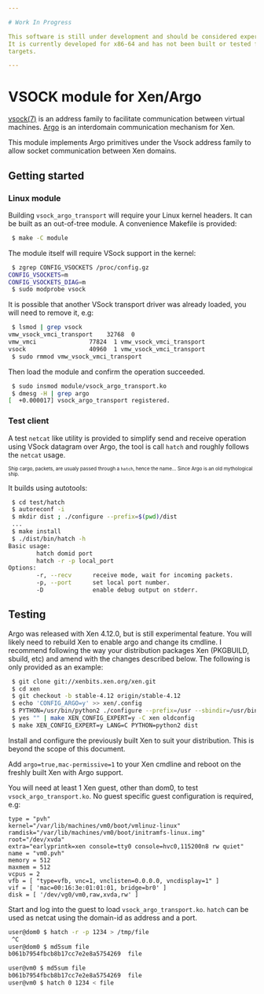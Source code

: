 ```yaml
---

# Work In Progress

This software is still under development and should be considered experimental.
It is currently developed for x86-64 and has not been built or tested for ARM
targets.

---
```


# VSOCK module for Xen/Argo

[vsock(7)](http://man7.org/linux/man-pages/man7/vsock.7.html) is an address
family to facilitate communication between virtual machines.
[Argo](https://xenbits.xenproject.org/docs/unstable/designs/argo.html) is an
interdomain communication mechanism for Xen.

This module implements Argo primitives under the Vsock address family to allow
socket communication between Xen domains.

## Getting started

### Linux module

Building `vsock_argo_transport` will require your Linux kernel headers. It can
be built as an out-of-tree module. A convenience Makefile is provided:
```bash
 $ make -C module
```

The module itself will require VSock support in the kernel:
```bash
 $ zgrep CONFIG_VSOCKETS /proc/config.gz
CONFIG_VSOCKETS=m
CONFIG_VSOCKETS_DIAG=m
 $ sudo modprobe vsock
```

It is possible that another VSock transport driver was already loaded, you will
need to remove it, e.g:
```bash
 $ lsmod | grep vsock
vmw_vsock_vmci_transport    32768  0
vmw_vmci               77824  1 vmw_vsock_vmci_transport
vsock                  40960  1 vmw_vsock_vmci_transport
 $ sudo rmmod vmw_vsock_vmci_transport
```
Then load the module and confirm the operation succeeded.
```bash
 $ sudo insmod module/vsock_argo_transport.ko
 $ dmesg -H | grep argo
[  +0.000017] vsock_argo_transport registered.
```

### Test client

A test `netcat` like utility is provided to simplify send and receive operation
using VSock datagram over Argo, the tool is call `hatch` and roughly follows
the `netcat` usage.

<sup><sub>Ship cargo, packets, are usualy passed through a `hatch`, hence the
name... Since Argo is an old mythological ship.</sub></sub>

It builds using autotools:
```bash
 $ cd test/hatch
 $ autoreconf -i
 $ mkdir dist ; ./configure --prefix=$(pwd)/dist
 ...
 $ make install
 $ ./dist/bin/hatch -h
Basic usage:
        hatch domid port
        hatch -r -p local_port
Options:
        -r, --recv      receive mode, wait for incoming packets.
        -p, --port      set local port number.
        -D              enable debug output on stderr.
```

## Testing

Argo was released with Xen 4.12.0, but is still experimental feature. You will
likely need to rebuild Xen to enable argo and change its cmdline. I recommend
following the way your distribution packages Xen (PKGBUILD, sbuild, etc) and
amend with the changes described below. The following is only provided as an
example:
```bash
 $ git clone git://xenbits.xen.org/xen.git
 $ cd xen
 $ git checkout -b stable-4.12 origin/stable-4.12
 $ echo 'CONFIG_ARGO=y' >> xen/.config
 $ PYTHON=/usr/bin/python2 ./configure --prefix=/usr --sbindir=/usr/bin --with-sysconfig-leaf-dir=conf.d --with-rundir=/run --enable-systemd--with-extra-qemuu-configure-args="--disable-bluez --disable-gtk --disable-vte --disable-werror --disable-virglrenderer --disable-libnfs --disable-glusterfs --disable-numa --disable-smartcard --disable-fdt --enable-spice --enable-usb-redir --with-sdlabi=1.2"
 $ yes "" | make XEN_CONFIG_EXPERT=y -C xen oldconfig
 $ make XEN_CONFIG_EXPERT=y LANG=C PYTHON=python2 dist
```

Install and configure the previously built Xen to suit your distribution. This
is beyond the scope of this document.

Add `argo=true,mac-permissive=1` to your Xen cmdline and reboot on the freshly
built Xen with Argo support.

You will need at least 1 Xen guest, other than dom0, to test
`vsock_argo_transport.ko`. No guest specific guest configuration is required,
e.g:
```
type = "pvh"
kernel="/var/lib/machines/vm0/boot/vmlinuz-linux"
ramdisk="/var/lib/machines/vm0/boot/initramfs-linux.img"
root="/dev/xvda"
extra="earlyprintk=xen console=tty0 console=hvc0,115200n8 rw quiet"
name = "vm0.pvh"
memory = 512
maxmem = 512
vcpus = 2
vfb = [ "type=vfb, vnc=1, vnclisten=0.0.0.0, vncdisplay=1" ]
vif = [ 'mac=00:16:3e:01:01:01, bridge=br0' ]
disk = [ '/dev/vg0/vm0,raw,xvda,rw' ]
```

Start and log into the guest to load `vsock_argo_transport.ko`. `hatch` can be
used as netcat using the domain-id as address and a port.
```bash
user@dom0 $ hatch -r -p 1234 > /tmp/file
 ^C
user@dom0 $ md5sum file
b061b7954fbcb8b17cc7e2e8a5754269  file
```
```bash
user@vm0 $ md5sum file
b061b7954fbcb8b17cc7e2e8a5754269  file
user@vm0 $ hatch 0 1234 < file
```
